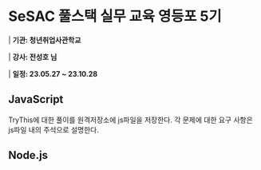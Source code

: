 # SeSAC 풀스택 실무 교육 영등포 5기

| **기관: 청년취업사관학교**

| **강사: 전성호 님**

| **일정: 23.05.27 ~ 23.10.28**

## JavaScript

TryThis에 대한 풀이를 원격저장소에 js파일을 저장한다. 각 문제에 대한 요구 사항은 js파일 내의 주석으로 설명한다.

## Node.js
